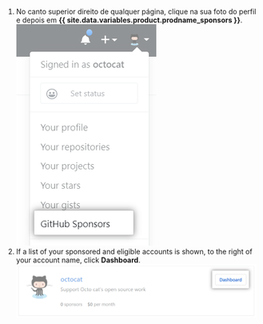 1. No canto superior direito de qualquer página, clique na sua foto do perfil e depois em **{{ site.data.variables.product.prodname_sponsors }}**. ![Botão {{ site.data.variables.product.prodname_sponsors }}](/assets/images/help/sponsors/access-github-sponsors-dashboard.png)
2. If a list of your sponsored and eligible accounts is shown, to the right of your account name, click **Dashboard**. ![Botão do painel de patrocinadores de desenvolvedor](/assets/images/help/sponsors/dev-sponsors-dashboard-button.png)

